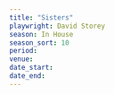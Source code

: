 ```yaml
---
title: "Sisters"
playwright: David Storey
season: In House
season_sort: 10
period:
venue:
date_start:
date_end:
---
```

